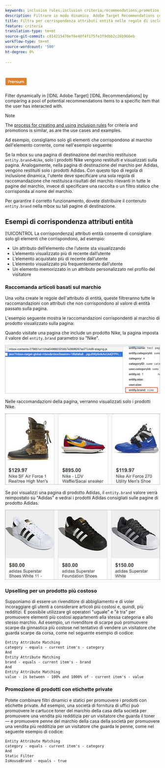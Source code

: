 ```yaml
---
keywords: inclusion rules;inclusion criteria;recommendations;promotion;promotions;dynamic filtering;dynamic;entity attribute matching
description: Filtrare in modo dinamico  Adobe Target Recommendations confrontando un insieme di potenziali elementi di raccomandazione con un elemento specifico con cui l'utente ha interagito.
title: Filtra per corrispondenza attributi entità nelle regole di inclusione dinamica in  Adobe Target Recommendations
feature: criteria
translation-type: tm+mt
source-git-commit: c814215476ef6e40f4f175fe3f9dbb2c26b966eb
workflow-type: tm+mt
source-wordcount: '500'
ht-degree: 0%

---
```



# ![Corrispondenza attributo entità PREMIUM](/help/assets/premium.png)

Filter dynamically in [!DNL Adobe Target] [!DNL Recommendations] by comparing a pool of potential recommendations items to a specific item that the user has interacted with.

>[!NOTE]
>
>The [process for creating and using inclusion rules](/help/c-recommendations/c-algorithms/use-dynamic-and-static-inclusion-rules.md) for criteria and promotions is similar, as are the use cases and examples.

Ad esempio, consigliamo solo gli elementi che corrispondono al marchio dell&#39;elemento corrente, come nell&#39;esempio seguente:

Se la mbox su una pagina di destinazione del marchio restituisce `entity.brand=Nike`, solo i prodotti Nike vengono restituiti e visualizzati sulla pagina. Analogamente, nella pagina di destinazione del marchio per Adidas, vengono restituiti solo i prodotti Adidas. Con questo tipo di regola di inclusione dinamica, l&#39;utente deve specificare una sola regola di raccomandazione che restituisca risultati del marchio rilevanti in tutte le pagine del marchio, invece di specificare una raccolta o un filtro statico che corrisponda al nome del marchio.

Per garantire il corretto funzionamento, dovete distribuire il contenuto `entity.brand` nella mbox su tali pagine di destinazione.

## Esempi di corrispondenza attributi entità

[!UICONTROL La corrispondenza] attributi entità consente di consigliare solo gli elementi che corrispondono, ad esempio:

* Un attributo dell’elemento che l’utente sta visualizzando
* L’elemento visualizzato più di recente dall’utente
* L’elemento acquistato più di recente dall’utente
* L’elemento visualizzato più frequentemente dall’utente
* Un elemento memorizzato in un attributo personalizzato nel profilo del visitatore

### Raccomanda articoli basati sul marchio

Una volta create le regole dell&#39;attributo di entità, queste filtreranno tutte le raccomandazioni con attributi che non corrispondono al valore di entità passato sulla pagina.

L&#39;esempio seguente mostra le raccomandazioni corrispondenti al marchio di prodotto visualizzato sulla pagina:

Quando visitate una pagina che include un prodotto Nike, la pagina imposta il valore del `entity.brand` parametro su &quot;Nike&quot;.

![Esempio di chiamata Target](/help/c-recommendations/c-algorithms/assets/example-target-call.png)

Nelle raccomandazioni della pagina, verranno visualizzati solo i prodotti Nike.

![Consigli Nike](/help/c-recommendations/c-algorithms/assets/nike.png)

Se poi visualizzi una pagina di prodotto Adidas, il `entity.brand` valore verrà reimpostato su &quot;Adidas&quot; e vedrai i prodotti Adidas consigliati sulle pagine di prodotto Adidas.

![Raccomandazioni Adidas](/help/c-recommendations/c-algorithms/assets/adidas.png)

### Upselling per un prodotto più costoso

Supponiamo di essere un rivenditore di abbigliamento e di voler incoraggiare gli utenti a considerare articoli più costosi e, quindi, più redditizi. È possibile utilizzare gli operatori &quot;uguale&quot; e &quot;è tra&quot; per promuovere elementi più costosi appartenenti alla stessa categoria e allo stesso marchio. Ad esempio, un rivenditore di scarpe può promuovere scarpe da ginnastica più costose nel tentativo di vendere un visitatore che guarda scarpe da corsa, come nel seguente esempio di codice:

```
Entity Attribute Matching
category - equals - current item's - category 
And 
Entity Attribute Matching
brand - equals - current item's - brand 
And 
Entity Attribute Matching
value - is between - 100% and 1000% of - current item's - value
```

### Promozione di prodotti con etichette private

Potete combinare filtri dinamici e statici per promuovere i prodotti con etichette private. Ad esempio, una società di fornitura di uffici può promuovere le cartucce toner del marchio della casa della società per promuovere una vendita più redditizia per un visitatore che guarda il toner — e promuovere penne del marchio della casa della società per promuovere una vendita più redditizia per un visitatore che guarda le penne, come nel seguente esempio di codice:

```
Entity Attribute Matching
category - equals - current item's - category 
And
Static Filter
IsHouseBrand - equals - true
```

